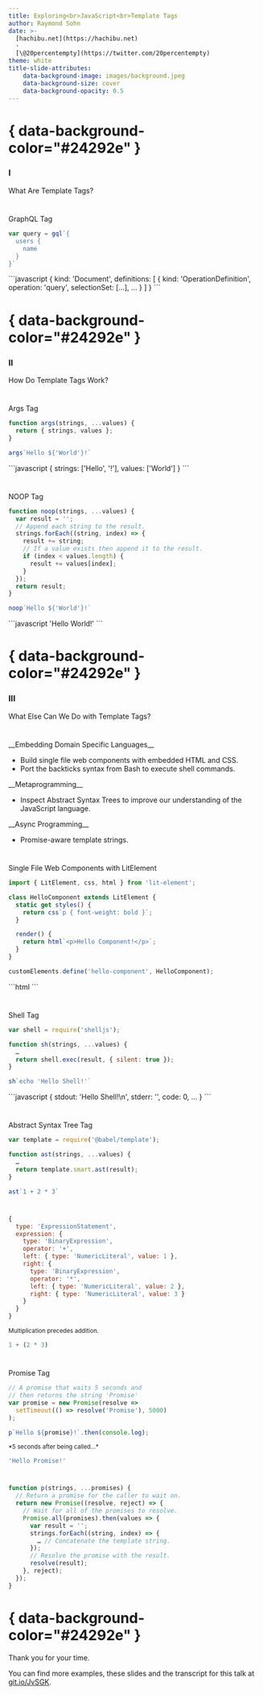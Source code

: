 ```yaml
---
title: Exploring<br>JavaScript<br>Template Tags
author: Raymond Sohn
date: >-
  [hachibu.net](https://hachibu.net)
  ·
  [\@20percentempty](https://twitter.com/20percentempty)
theme: white
title-slide-attributes:
    data-background-image: images/background.jpeg
    data-background-size: cover
    data-background-opacity: 0.5
---
```


# { data-background-color="#24292e" }

<div class="chapter">
  <h3>I</h3>
  What Are Template Tags?
</div>

#

GraphQL Tag

```javascript
var query = gql`{
  users {
    name
  }
}`
```

<div class="fragment">
```javascript
{
  kind: 'Document',
  definitions: [
    {
      kind: 'OperationDefinition',
      operation: 'query',
      selectionSet: […],
      …
    }
  ]
}
```
</div>

# { data-background-color="#24292e" }

<div class="chapter">
  <h3>II</h3>
  How Do Template Tags Work?
</div>

#

Args Tag

```javascript
function args(strings, ...values) {
  return { strings, values };
}

args`Hello ${'World'}!`
```

<div class="fragment">
```javascript
{
  strings: ['Hello', '!'],
  values: ['World']
}
```
</div>

#

NOOP Tag

```javascript
function noop(strings, ...values) {
  var result = '';
  // Append each string to the result.
  strings.forEach((string, index) => {
    result += string;
    // If a value exists then append it to the result.
    if (index < values.length) {
      result += values[index];
    }
  });
  return result;
}

noop`Hello ${'World'}!`
```

<div class="fragment">
```javascript
'Hello World!'
```
</div>

# { data-background-color="#24292e" }

<div class="chapter">
  <h3>III</h3>
  What Else Can We Do with Template Tags?
</div>

#

<div class="fragment--align-left">
__Embedding Domain Specific Languages__

- Build single file web components with embedded HTML and CSS.
- Port the backticks syntax from Bash to execute shell commands.
</div>

<div class="fragment fragment--align-left">
__Metaprogramming__

- Inspect Abstract Syntax Trees to improve our understanding of the JavaScript
  language.
</div>

<div class="fragment fragment--align-left">
__Async Programming__

- Promise-aware template strings.
</div>

#

Single File Web Components with LitElement

```javascript
import { LitElement, css, html } from 'lit-element';

class HelloComponent extends LitElement {
  static get styles() {
    return css`p { font-weight: bold }`;
  }

  render() {
    return html`<p>Hello Component!</p>`;
  }
}

customElements.define('hello-component', HelloComponent);
```

<div class="fragment">
```html
<hello-component></hello-component>
```
</div>

#

Shell Tag

```javascript
var shell = require('shelljs');

function sh(strings, ...values) {
  …
  return shell.exec(result, { silent: true });
}

sh`echo 'Hello Shell!'`
```

<div class="fragment">
```javascript
{
  stdout: 'Hello Shell!\n',
  stderr: '',
  code: 0,
  …
}
```
</div>

#

Abstract Syntax Tree Tag

```javascript
var template = require('@babel/template');

function ast(strings, ...values) {
  …
  return template.smart.ast(result);
}

ast`1 + 2 * 3`
```

#

```javascript
{
  type: 'ExpressionStatement',
  expression: {
    type: 'BinaryExpression',
    operator: '+',
    left: { type: 'NumericLiteral', value: 1 },
    right: {
      type: 'BinaryExpression',
      operator: '*',
      left: { type: 'NumericLiteral', value: 2 },
      right: { type: 'NumericLiteral', value: 3 }
    }
  }
}
```

<div class="fragment">
<small>
  Multiplication precedes addition.
</small>

```javascript
1 + (2 * 3)
```
</div>

#

Promise Tag

```javascript
// A promise that waits 5 seconds and
// then returns the string 'Promise'
var promise = new Promise(resolve =>
  setTimeout(() => resolve('Promise'), 5000)
);

p`Hello ${promise}!`.then(console.log);
```

<div class="fragment">
<small>
  *5 seconds after being called…*
</small>

```javascript
'Hello Promise!'
```
</div>

#

```javascript
function p(strings, ...promises) {
  // Return a promise for the caller to wait on.
  return new Promise((resolve, reject) => {
    // Wait for all of the promises to resolve.
    Promise.all(promises).then(values => {
      var result = '';
      strings.forEach((string, index) => {
        … // Concatenate the template string.
      });
      // Resolve the promise with the result.
      resolve(result);
    }, reject);
  });
}
```

# { data-background-color="#24292e" }

<div class="chapter">
Thank you for your time.

You can find more examples, these slides and the transcript for this talk at
[git.io/JvSGK](https://git.io/JvSGK).
</div>
